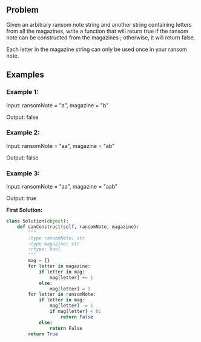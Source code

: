 ## Problem

Given an arbitrary ransom note string and another string containing letters from all the magazines, write a function that will return true if the ransom note can be constructed from the magazines ; otherwise, it will return false.

Each letter in the magazine string can only be used once in your ransom note.

## Examples

### Example 1:

Input: ransomNote = "a", magazine = "b"

Output: false

### Example 2:

Input: ransomNote = "aa", magazine = "ab"

Output: false

### Example 3:

Input: ransomNote = "aa", magazine = "aab"

Output: true

**First Solution:**
```python
class Solution(object):
    def canConstruct(self, ransomNote, magazine):
        """
        :type ransomNote: str
        :type magazine: str
        :rtype: bool
        """
        mag = {}
        for letter in magazine:
            if letter in mag:
                mag[letter] += 1
            else:
                mag[letter] = 1
        for letter in ransomNote:
            if letter in mag:
                mag[letter] -= 1
                if mag[letter] < 0:
                    return False
            else:
                return False
        return True
```
